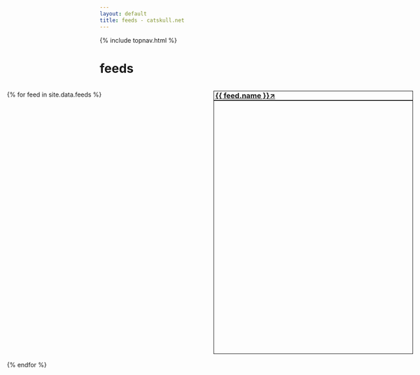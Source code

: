 ```yaml
---
layout: default
title: feeds - catskull.net
---
```

{% include topnav.html %}

# feeds

<style>
.feed {
  height: 600px;
  border: 1px solid;
  overflow: hidden;
  display: flex;
  flex-direction: column;
}

.feed h3 {
  margin: 0;
  flex-shrink: 0;
  padding-left: 3px;
  border-bottom: 2px solid;
}

.feed-content {
  flex: 1;
  overflow-y: auto;
  padding: 0 1rem 1rem 1rem;
}

.feed-content p {
  margin: 0;
}

.feeds {
  display: grid;
  grid-template-columns: repeat(auto-fit, minmax(350px, 1fr));
  gap: 1rem;
  margin-left: calc(50% - 50vw);
  margin-right: calc(50% - 50vw);
  max-width: none;
  width: auto;
  padding: 1rem;
}
</style>

<section id="feeds">
    <div class="feeds">
      {% for feed in site.data.feeds %}
        <div class="feed">
            <h3><a href="{{ feed.link }}" target="_blank">{{ feed.name }}↗</a></h3>
            <div class="feed-content">
                <rss-feed count="999" url="{{ feed.url }}"></rss-feed>
            </div>
        </div>
      {% endfor %}
    </div>
</section>

<script type="text/javascript" src="https://catskull.net/public/js/components/rss-feed.js" async></script>

